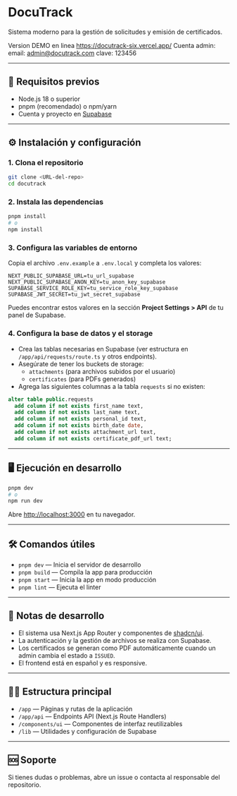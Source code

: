# DocuTrack

Sistema moderno para la gestión de solicitudes y emisión de certificados.

Version DEMO en linea
https://docutrack-six.vercel.app/
Cuenta admin:
email: admin@docutrack.com
clave: 123456


---

## 🚀 Requisitos previos

- Node.js 18 o superior
- pnpm (recomendado) o npm/yarn
- Cuenta y proyecto en [Supabase](https://supabase.com)

---

## ⚙️ Instalación y configuración

### 1. Clona el repositorio
```bash
git clone <URL-del-repo>
cd docutrack
```

### 2. Instala las dependencias
```bash
pnpm install
# o
npm install
```

### 3. Configura las variables de entorno
Copia el archivo `.env.example` a `.env.local` y completa los valores:

```
NEXT_PUBLIC_SUPABASE_URL=tu_url_supabase
NEXT_PUBLIC_SUPABASE_ANON_KEY=tu_anon_key_supabase
SUPABASE_SERVICE_ROLE_KEY=tu_service_role_key_supabase
SUPABASE_JWT_SECRET=tu_jwt_secret_supabase
```

Puedes encontrar estos valores en la sección **Project Settings > API** de tu panel de Supabase.

### 4. Configura la base de datos y el storage
- Crea las tablas necesarias en Supabase (ver estructura en `/app/api/requests/route.ts` y otros endpoints).
- Asegúrate de tener los buckets de storage:
  - `attachments` (para archivos subidos por el usuario)
  - `certificates` (para PDFs generados)
- Agrega las siguientes columnas a la tabla `requests` si no existen:

```sql
alter table public.requests
  add column if not exists first_name text,
  add column if not exists last_name text,
  add column if not exists personal_id text,
  add column if not exists birth_date date,
  add column if not exists attachment_url text,
  add column if not exists certificate_pdf_url text;
```

---

## 🖥️ Ejecución en desarrollo

```bash
pnpm dev
# o
npm run dev
```

Abre [http://localhost:3000](http://localhost:3000) en tu navegador.

---

## 🛠️ Comandos útiles

- `pnpm dev` — Inicia el servidor de desarrollo
- `pnpm build` — Compila la app para producción
- `pnpm start` — Inicia la app en modo producción
- `pnpm lint` — Ejecuta el linter

---

## 📝 Notas de desarrollo

- El sistema usa Next.js App Router y componentes de [shadcn/ui](https://ui.shadcn.com/).
- La autenticación y la gestión de archivos se realiza con Supabase.
- Los certificados se generan como PDF automáticamente cuando un admin cambia el estado a `ISSUED`.
- El frontend está en español y es responsive.

---

## 🧑‍💻 Estructura principal

- `/app` — Páginas y rutas de la aplicación
- `/app/api` — Endpoints API (Next.js Route Handlers)
- `/components/ui` — Componentes de interfaz reutilizables
- `/lib` — Utilidades y configuración de Supabase

---

## 🆘 Soporte

Si tienes dudas o problemas, abre un issue o contacta al responsable del repositorio.
